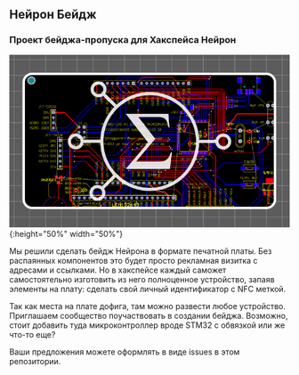 ## Нейрон Бейдж
### Проект бейджа-пропуска для Хакспейса Нейрон

![](pcb_image.png){:height="50%" width="50%"}

Мы решили сделать бейдж Нейрона в формате печатной платы. Без распаянных компонентов это будет просто рекламная визитка с адресами и ссылками. Но в хакспейсе каждый саможет самостоятельно изготовить из него полноценное устройство, запаяв элементы на плату: сделать свой личный идентификатор с NFC меткой.

Так как места на плате дофига, там можно развести любое устройство. Приглашаем сообщество поучаствовать в создании бейджа. Возможно, стоит добавить туда микроконтроллер вроде STM32 с обвязкой или же что-то еще? 

Ваши предложения можете оформлять в виде issues в этом репозитории.
